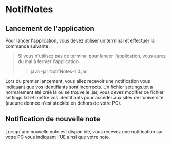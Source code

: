 # NotifNotes
## Lancement de l'application
Pour lancer l'application, vous devez utiliser un terminal et effectuer la commande suivante :
> Si vous n'utilisez pas de terminal pour lancer l'application, vous aurez du mal à fermer l'application
>>java -jar NotifNotes-1.0.jar

Lors du premier lancement, vous allez recevoir une notification vous indiquant que vos identifiants sont incorrects. Un fichier settings.txt a normalement été créé là où se trouve le .jar, vous devez modifier ce fichier settings.txt et mettre vos identifiants pour accéder aux sites de l'université (aucune donnée n'est stockée en dehors de votre PC).

## Notification de nouvelle note
Lorsqu'une nouvelle note est disponible, vous recevez une notification sur votre PC vous indiquant l'UE ainsi que votre note.